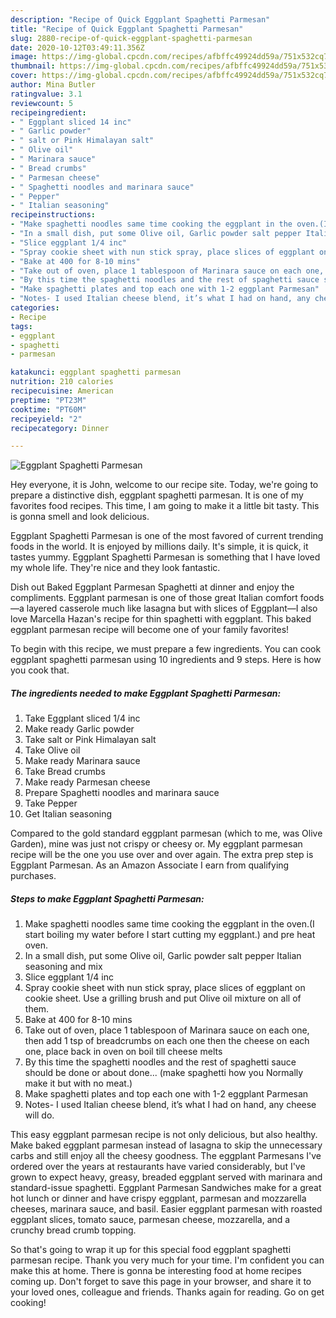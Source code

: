 ```yaml
---
description: "Recipe of Quick Eggplant Spaghetti Parmesan"
title: "Recipe of Quick Eggplant Spaghetti Parmesan"
slug: 2880-recipe-of-quick-eggplant-spaghetti-parmesan
date: 2020-10-12T03:49:11.356Z
image: https://img-global.cpcdn.com/recipes/afbffc49924dd59a/751x532cq70/eggplant-spaghetti-parmesan-recipe-main-photo.jpg
thumbnail: https://img-global.cpcdn.com/recipes/afbffc49924dd59a/751x532cq70/eggplant-spaghetti-parmesan-recipe-main-photo.jpg
cover: https://img-global.cpcdn.com/recipes/afbffc49924dd59a/751x532cq70/eggplant-spaghetti-parmesan-recipe-main-photo.jpg
author: Mina Butler
ratingvalue: 3.1
reviewcount: 5
recipeingredient:
- " Eggplant sliced 14 inc"
- " Garlic powder"
- " salt or Pink Himalayan salt"
- " Olive oil"
- " Marinara sauce"
- " Bread crumbs"
- " Parmesan cheese"
- " Spaghetti noodles and marinara sauce"
- " Pepper"
- " Italian seasoning"
recipeinstructions:
- "Make spaghetti noodles same time cooking the eggplant in the oven.(I start boiling my water before I start cutting my eggplant.) and pre heat oven."
- "In a small dish, put some Olive oil, Garlic powder salt pepper Italian seasoning and mix"
- "Slice eggplant 1/4 inc"
- "Spray cookie sheet with nun stick spray, place slices of eggplant on cookie sheet. Use a grilling brush and put Olive oil mixture on all of them."
- "Bake at 400 for 8-10 mins"
- "Take out of oven, place 1 tablespoon of Marinara sauce on each one, then add 1 tsp of breadcrumbs on each one then the cheese on each one, place back in oven on boil till cheese melts"
- "By this time the spaghetti noodles and the rest of spaghetti sauce should be done or about done... (make spaghetti how you Normally make it but with no meat.)"
- "Make spaghetti plates and top each one with 1-2 eggplant Parmesan"
- "Notes- I used Italian cheese blend, it’s what I had on hand, any cheese will do."
categories:
- Recipe
tags:
- eggplant
- spaghetti
- parmesan

katakunci: eggplant spaghetti parmesan 
nutrition: 210 calories
recipecuisine: American
preptime: "PT23M"
cooktime: "PT60M"
recipeyield: "2"
recipecategory: Dinner

---
```



![Eggplant Spaghetti Parmesan](https://img-global.cpcdn.com/recipes/afbffc49924dd59a/751x532cq70/eggplant-spaghetti-parmesan-recipe-main-photo.jpg)

Hey everyone, it is John, welcome to our recipe site. Today, we're going to prepare a distinctive dish, eggplant spaghetti parmesan. It is one of my favorites food recipes. This time, I am going to make it a little bit tasty. This is gonna smell and look delicious.

Eggplant Spaghetti Parmesan is one of the most favored of current trending foods in the world. It is enjoyed by millions daily. It's simple, it is quick, it tastes yummy. Eggplant Spaghetti Parmesan is something that I have loved my whole life. They're nice and they look fantastic.

Dish out Baked Eggplant Parmesan Spaghetti at dinner and enjoy the compliments. Eggplant parmesan is one of those great Italian comfort foods—a layered casserole much like lasagna but with slices of Eggplant—I also love Marcella Hazan&#39;s recipe for thin spaghetti with eggplant. This baked eggplant parmesan recipe will become one of your family favorites!


To begin with this recipe, we must prepare a few ingredients. You can cook eggplant spaghetti parmesan using 10 ingredients and 9 steps. Here is how you cook that.

<!--inarticleads1-->

##### The ingredients needed to make Eggplant Spaghetti Parmesan:

1. Take  Eggplant sliced 1/4 inc
1. Make ready  Garlic powder
1. Take  salt or Pink Himalayan salt
1. Take  Olive oil
1. Make ready  Marinara sauce
1. Take  Bread crumbs
1. Make ready  Parmesan cheese
1. Prepare  Spaghetti noodles and marinara sauce
1. Take  Pepper
1. Get  Italian seasoning


Compared to the gold standard eggplant parmesan (which to me, was Olive Garden), mine was just not crispy or cheesy or. My eggplant parmesan recipe will be the one you use over and over again. The extra prep step is Eggplant Parmesan. As an Amazon Associate I earn from qualifying purchases. 

<!--inarticleads2-->

##### Steps to make Eggplant Spaghetti Parmesan:

1. Make spaghetti noodles same time cooking the eggplant in the oven.(I start boiling my water before I start cutting my eggplant.) and pre heat oven.
1. In a small dish, put some Olive oil, Garlic powder salt pepper Italian seasoning and mix
1. Slice eggplant 1/4 inc
1. Spray cookie sheet with nun stick spray, place slices of eggplant on cookie sheet. Use a grilling brush and put Olive oil mixture on all of them.
1. Bake at 400 for 8-10 mins
1. Take out of oven, place 1 tablespoon of Marinara sauce on each one, then add 1 tsp of breadcrumbs on each one then the cheese on each one, place back in oven on boil till cheese melts
1. By this time the spaghetti noodles and the rest of spaghetti sauce should be done or about done... (make spaghetti how you Normally make it but with no meat.)
1. Make spaghetti plates and top each one with 1-2 eggplant Parmesan
1. Notes- I used Italian cheese blend, it’s what I had on hand, any cheese will do.


This easy eggplant parmesan recipe is not only delicious, but also healthy. Make baked eggplant parmesan instead of lasagna to skip the unnecessary carbs and still enjoy all the cheesy goodness. The eggplant Parmesans I&#39;ve ordered over the years at restaurants have varied considerably, but I&#39;ve grown to expect heavy, greasy, breaded eggplant served with marinara and standard-issue spaghetti. Eggplant Parmesan Sandwiches make for a great hot lunch or dinner and have crispy eggplant, parmesan and mozzarella cheeses, marinara sauce, and basil. Easier eggplant parmesan with roasted eggplant slices, tomato sauce, parmesan cheese, mozzarella, and a crunchy bread crumb topping. 

So that's going to wrap it up for this special food eggplant spaghetti parmesan recipe. Thank you very much for your time. I'm confident you can make this at home. There is gonna be interesting food at home recipes coming up. Don't forget to save this page in your browser, and share it to your loved ones, colleague and friends. Thanks again for reading. Go on get cooking!
